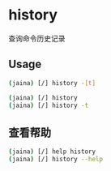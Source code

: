 history
========================
查询命令历史记录
## Usage
```bash
(jaina) [/] history -[t]
```
```bash
(jaina) [/] history
(jaina) [/] history -t
```

## 查看帮助
```bash
(jaina) [/] help history
(jaina) [/] history --help
```
